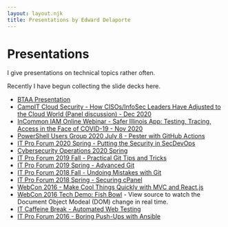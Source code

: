 ```yaml
---
layout: layout.njk
title: Presentations by Edward Delaporte
---
```


# Presentations

I give presentations on technical topics rather often. 

Recently I have begun collecting the slide decks here.

- [BTAA Presentation](/slides/btaa)
- [CampIT Cloud Security - How CISOs/InfoSec Leaders Have Adjusted to the Cloud World (Panel discussion) - Dec 2020](http://www.campiteducation.com/upcoming-virtualevents/cloudsecurity2/)
- [InCommon IAM Online Webinar - Safer Illinois App: Testing, Tracing, Access in the Face of COVID-19 - Nov 2020](http://incommon.org/wp-content/uploads/2020/11/IAM-Online-November-2020.pdf) 
- [PowerShell Users Group 2020 July 8 - Pester with GitHub Actions](/slides/PUG2020Summer_Git.html)
- [IT Pro Forum 2020 Spring - Putting the Security in SecDevOps](/slides/ITProForum2020Spring.html)
- [Cybersecurity Operations 2020 Spring](/slides/SecOps2020Spring.html)
- [IT Pro Forum 2019 Fall - Practical Git Tips and Tricks](ITProForum2019Fall.html#1)
- [IT Pro Forum 2019 Spring - Advanced Git](ITProForum2019Spring.html#1)
- [IT Pro Forum 2018 Fall - Undoing Mistakes with Git](ITProForum2018Fall.html)
- [IT Pro Forum 2018 Spring - Securing cPanel](ITProForum2018.html)
- [WebCon 2016 - Make Cool Things Quickly with MVC and React.js](WebCon2016.html)
- [WebCon 2016 Tech Demo: Fish Bowl](fishbowl.html) - View source to watch the Document Object Modeal (DOM) change in real time.
- [IT Caffeine Break - Automated Web Testing](AutomatedWebTesting2017.html)
- [IT Pro Forum 2016 - Boring Push-Ups with Ansible](/slides/ITProForum2016.html)

